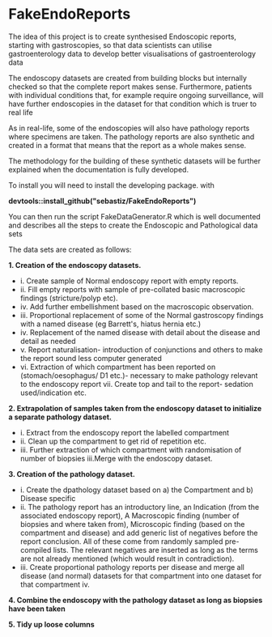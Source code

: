 # FakeEndoReports

The idea of this project is to create synthesised Endoscopic reports, starting with gastroscopies, so that data scientists can utilise gastroenterology data to develop better visualisations of gastroenterology data

The endoscopy datasets are created from building blocks but internally checked so that the complete report makes sense. Furthermore, patients with individual conditions that, for example require ongoing surveillance, will have further endoscopies in the dataset for that condition which is truer to real life

As in real-life, some of the endoscopies will also have pathology reports where specimens are taken. The pathology reports are also synthetic and created in a format that means that the report as a whole makes sense.

The methodology for the building of these synthetic datasets will be further explained when the documentation is fully developed.

To install you will need to install the developing package. with 


**devtools::install_github("sebastiz/FakeEndoReports")**

You can then run the script FakeDataGenerator.R which is well documented and describes all the steps to create the Endoscopic and Pathological data sets




The data sets are created as follows:

**1. Creation of the endoscopy datasets.**

  + i. Create sample of Normal endoscopy report with empty reports.
  + ii. Fill empty reports with sample of pre-collated basic macroscopic findings (stricture/polyp etc).
  + iv. Add further embellishment based on the macroscopic observation.
  + iii. Proportional replacement of some of the Normal gastroscopy findings with a named disease (eg Barrett's, hiatus hernia etc.)
  + iv. Replacement of the named disease with detail about the disease and detail as needed
  + v. Report naturalisation- introduction of conjunctions and others to make the report sound less computer generated
  + vi. Extraction of which compartment has been reported on (stomach/oesophagus/ D1 etc.)- necessary to make pathology relevant to the endoscopy report
	vii. Create top and tail to the report- sedation used/indication etc.
	
**2. Extrapolation of samples taken from the endoscopy dataset to initialize a separate pathology dataset.**

  + i. Extract from the endoscopy report the labelled compartment
  + ii. Clean up the compartment to get rid of repetition etc.
  + iii. Further extraction of which compartment with randomisation of number of biopsies 
	iii.Merge with the endoscopy dataset.
	
**3. Creation of the pathology dataset.**

  + i. Create the dpathology dataset based on a) the Compartment and b) Disease specific
  + ii. The pathology report has an introductory line, an Indication (from the associated endoscopy report), A Macroscopic finding (number of biopsies and where taken from), Microscopic finding (based on the compartment and disease) and add generic list of negatives before the report conclusion. All of these come from randomly sampled pre-compiled lists. The relevant negatives are inserted as long as the terms are not already mentioned (which would result in contradiction).
  + iii. Create proportional pathology reports per disease and merge all disease (and normal) datasets for that compartment into one dataset for that compartment
	iv. 

**4. Combine the endoscopy with the pathology dataset as long as biopsies have been taken**

**5. Tidy up loose columns**

